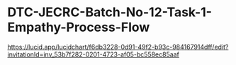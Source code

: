 # DTC-JECRC-Batch-No-12-Task-1-Empathy-Process-Flow
https://lucid.app/lucidchart/f6db3228-0d91-49f2-b93c-984167914dff/edit?invitationId=inv_53b7f282-0201-4723-af05-bc558ec85aaf

